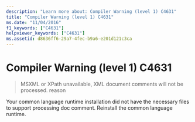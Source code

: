 ```yaml
---
description: "Learn more about: Compiler Warning (level 1) C4631"
title: "Compiler Warning (level 1) C4631"
ms.date: "11/04/2016"
f1_keywords: ["C4631"]
helpviewer_keywords: ["C4631"]
ms.assetid: d8636ff6-29a7-4fec-b9a6-e201d121c3ca
---
```

# Compiler Warning (level 1) C4631

> MSXML or XPath unavailable, XML document comments will not be processed. reason

Your common language runtime installation did not have the necessary files to support processing doc comment. Reinstall the common language runtime.
